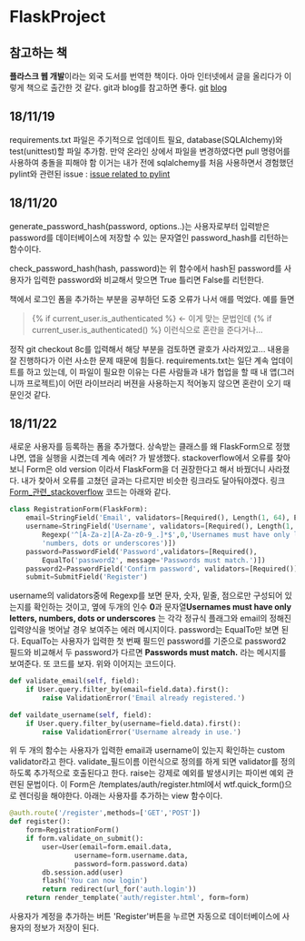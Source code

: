 # FlaskProject
## 참고하는 책
**플라스크 웹 개발**이라는 외국 도서를 번역한 책이다. 아마 인터넷에서 글을 올리다가 이렇게 책으로 출간한 것 같다. git과 blog를 참고하면 좋다.
[git](https://github.com/miguelgrinberg/flasky)
[blog](https://blog.miguelgrinberg.com/)
## 18/11/19
requirements.txt 파일은 주기적으로 업데이트 필요, database(SQLAlchemy)와 test(unittest)할 파일 추가함. 만약 온라인 상에서 파일을 변경하였다면 pull 명령어를 사용하여 충돌을 피해야 함
이거는 내가 전에 sqlalchemy를 처음 사용하면서 경험했던 pylint와 관련된 issue : [issue related to pylint](https://github.com/Microsoft/vscode-python/issues/292)
## 18/11/20
generate_password_hash(password, options..)는 사용자로부터 입력받은 password를 데이터베이스에 저장할 수 있는 문자열인 password_hash를 리턴하는 함수이다.

check_password_hash(hash, password)는 위 함수에서 hash된 password를 사용자가 입력한 password와 비교해서 맞으면 True 틀리면 False를 리턴한다.

책에서 로그인 폼을 추가하는 부분을 공부하던 도중 오류가 나서 애를 먹었다. 
예를 들면 
> {% if current_user.is_authenticated %} <- 이게 맞는 문법인데 
> {% if current_user.is_authenticated() %} 이런식으로 혼란을 준다거나...

정작 git checkout 8c를 입력해서 해당 부분을 검토하면 괄호가 사라져있고... 내용을 잘 진행하다가 이런 사소한 문제 때문에 힘들다. 
requirements.txt는 일단 계속 업데이트를 하고 있는데, 이 파일이 필요한 이유는 다른 사람들과 내가 협업을 할 때 내 앱(그러니까 프로젝트)이 어떤 라이브러리 버젼을 사용하는지 적어놓지 않으면 혼란이 오기 때문인것 같다.

## 18/11/22
새로운 사용자를 등록하는 폼을 추가했다. 상속받는 클래스를 왜 FlaskForm으로 정했냐면, 앱을 실행을 시켰는데 계속 에러? 가 발생했다. stackoverflow에서 오류를 찾아보니 Form은 old version 이라서 FlaskForm을 더 권장한다고 해서 바꿨더니 사라졌다. 내가 찾아서 오류를 고쳤던 글과는 다르지만 비슷한 링크라도 달아둬야겠다. 링크[Form_관련_stackoverflow](https://stackoverflow.com/questions/22873794/attributeerror-editform-object-has-no-attribute-validate-on-submit/22873885#22873885)
코드는 아래와 같다.
```python
class RegistrationForm(FlaskForm):
    email=StringField('Email', validators=[Required(), Length(1, 64), Email()])
    username=StringField('Username', validators=[Required(), Length(1, 64), 
        Regexp('^[A-Za-z][A-Za-z0-9_.]*$',0,'Usernames must have only letters, '
        'numbers, dots or underscores')])
    password=PasswordField('Password',validators=[Required(),
        EqualTo('password2', message='Passwords must match.')])
    password2=PasswordField('Confirm password', validators=[Required()])
    submit=SubmitField('Register')
```
username의 validators중에 Regexp를 보면 문자, 숫자, 밑줄, 점으로만 구성되어 있는지를 확인하는 것이고, 옆에 두개의 인수 **0**과 문자열**Usernames must have only letters, numbers, dots or underscores** 는 각각 정규식 플래그와 email의 정해진 입력양식을 벗어날 경우 보여주는 에러 메시지이다.
password는 EqualTo만 보면 된다. EqualTo는 사용자가 입력한 첫 번째 필드인 password를 기준으로 password2 필드와 비교해서 두 password가 다르면 **Passwords must match.** 라는 메시지를 보여준다. 또 코드를 보자. 위와 이어지는 코드이다.

```python
def validate_email(self, field):
    if User.query.filter_by(email=field.data).first():
        raise ValidationError('Email already registered.')
    
def vaildate_username(self, field):
    if User.query.filter_by(username=field.data).first():
        raise ValidationError('Username already in use.')
```
위 두 개의 함수는 사용자가 입력한 email과 username이 있는지 확인하는 custom validator라고 한다. validate_필드이름 이런식으로 정의를 하게 되면 validator를 정의하도록 추가적으로 호출된다고 한다. raise는 강제로 예외를 발생시키는 파이썬 예외 관련된 문법이다.
이 Form은 /templates/auth/register.html에서 wtf.quick_form()으로 렌더링을 해야한다.
아래는 사용자를 추가하는 view 함수이다. 
```python
@auth.route('/register',methods=['GET','POST'])
def register():
    form=RegistrationForm()
    if form.validate_on_submit():
        user=User(email=form.email.data,
                username=form.username.data,
                password=form.password.data)
        db.session.add(user)
        flash('You can now login')
        return redirect(url_for('auth.login'))
    return render_template('auth/register.html', form=form)
```
사용자가 계정을 추가하는 버튼 'Register'버튼을 누르면 자동으로 데이터베이스에 사용자의 정보가 저장이 된다.